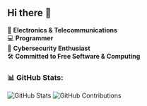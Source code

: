 ## Hi there 👋

🔧 **Electronics & Telecommunications**  
💻 **Programmer**  
🔐 **Cybersecurity Enthusiast**  
🛠️ **Committed to Free Software & Computing**

### 📊 GitHub Stats:
![GitHub Stats](https://github-readme-stats.vercel.app/api?username=qbixxx&show_icons=true&theme=chartreuse-dark) ![GitHub Contributions](https://github-readme-streak-stats.herokuapp.com/?user=TU_USUARIO&theme=chartreuse-dark)
